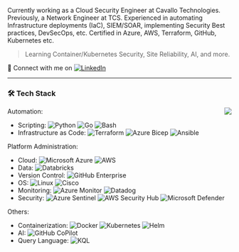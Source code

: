 Currently working as a Cloud Security Engineer at Cavallo Technologies. Previously, a Network Engineer at TCS. Experienced in automating Infrastructure deployments (IaC), SIEM/SOAR, implementing Security Best practices, DevSecOps, etc. Certified in Azure, AWS, Terraform, GitHub, Kubernetes etc.
> Learning Container/Kubernetes Security, Site Reliability, AI, and more.

:speech_balloon: Connect with me on [![LinkedIn](https://img.shields.io/badge/LinkedIn-0A66C2?style=flat&logo=linkedin&logoColor=white)](https://www.linkedin.com/in/prasanna7401/)

---

### 🛠 Tech Stack

<img align=right src="https://github-readme-stats.vercel.app/api/top-langs/?username=prasanna7401&layout=compact&hide=javascript,less,html,css,c%23,makefile&theme=radical">

Automation:
- Scripting: 
  ![Python](https://img.shields.io/badge/-Python-05122A?style=flat&logo=python)
  ![Go](https://img.shields.io/badge/Go-%2300ADD8.svg?style=flat&logo=go&logoColor=white) 
  ![Bash](https://img.shields.io/badge/Bash-%23121011.svg?style=flat&logo=gnu-bash&logoColor=white)
- Infrastructure as Code:
  ![Terraform](https://img.shields.io/badge/Terraform-%235835CC.svg?style=flat&logo=terraform&logoColor=white)
  ![Azure Bicep](https://img.shields.io/badge/Azure%20Bicep-%230072C6.svg?style=flat&logo=microsoftazure&logoColor=white)
  ![Ansible](https://img.shields.io/badge/Ansible-%231A1918.svg?style=flat&logo=ansible&logoColor=white)
<!--![Kustomize]()-->

Platform Administration: 
- Cloud:
  ![Microsoft Azure](https://img.shields.io/badge/Azure-%230072C6.svg?style=flat&logo=microsoftazure&logoColor=white)
  ![AWS](https://img.shields.io/badge/AWS-%23FF9900.svg?style=flat&logo=amazon-aws&logoColor=black)
- Data:
  ![Databricks](https://img.shields.io/badge/Databricks-FF3621?style=flat&logo=Databricks&logoColor=white)
- Version Control:
  ![GitHub Enterprise](https://img.shields.io/badge/-GitHub%20Enterprise-05122A?style=flat&logo=github)
- OS:
  ![Linux](https://img.shields.io/badge/Linux-FCC624?style=flat&logo=linux&logoColor=black)
  ![Cisco](https://img.shields.io/badge/Cisco-%23049fd9.svg?style=flat&logo=cisco&logoColor=black)
- Monitoring:
  ![Azure Monitor](https://img.shields.io/badge/Azure%20Monitor-0089D6?style=flat&logo=microsoft-azure&logoColor=white)
  ![Datadog](https://img.shields.io/badge/Datadog-632CA6?style=flat&logo=datadog&logoColor=white)
- Security:
  ![Azure Sentinel](https://img.shields.io/badge/Azure%20Sentinel-0089D6?style=flat&logo=microsoft-azure&logoColor=white)
  ![AWS Security Hub](https://img.shields.io/badge/AWS%20Security%20Hub-%23FF9900.svg?style=flat&logo=amazon-aws&logoColor=white)
  ![Microsoft Defender](https://img.shields.io/badge/Microsoft%20Defender-0089D6?style=flat&logo=microsoft-azure&logoColor=white)
  

Others: 
- Containerization:
  ![Docker](https://img.shields.io/badge/-Docker-black?style=flat&logo=docker)
  ![Kubernetes](https://img.shields.io/badge/kubernetes-%23326ce5.svg?style=flat&logo=kubernetes&logoColor=white)
  ![Helm](https://img.shields.io/badge/Helm-0F1689?style=flat&logo=Helm&labelColor=0F1689)
- AI:
  ![GitHub CoPilot](https://img.shields.io/badge/Github%20Copilot-000000?style=flat&logo=githubcopilot&logoColor=white)
- Query Language:
  ![KQL](https://img.shields.io/badge/KQL-%2300f.svg?style=flat&logo=KQL&logoColor=white)



<!-- FUTURE USE

![Jenkins](https://img.shields.io/badge/Jenkins-%232C5263.svg?style=flat&logo=jenkins&logoColor=black)
![Prometheus](https://img.shields.io/badge/Prometheus-E6522C?style=flat&logo=Prometheus&logoColor=white)
![Splunk](https://img.shields.io/badge/splunk-%23000000.svg?style=flat&logo=splunk&logoColor=white)
![Grafana](https://img.shields.io/badge/grafana-%23F46800.svg?style=flat&logo=grafana&logoColor=white)
![SonarQube](https://img.shields.io/badge/SonarQube-black?style=flat&logo=sonarqube&logoColor=4E9BCD)
![Vagrant](https://img.shields.io/badge/vagrant-%231563FF.svg?style=flat&logo=vagrant&logoColor=white)
![GitLab](https://img.shields.io/badge/gitlab-%23181717.svg?style=flat&logo=gitlab&logoColor=white)

### ⚙️ &nbsp;GitHub Analytics

<p align="center">
<a>

<img height="180em" src="https://github-readme-stats-eight-theta.vercel.app/api?username=prasanna7401&show_icons=true&theme=radical&include_all_commits=true&count_private=true">

</a>
</p>  -->

